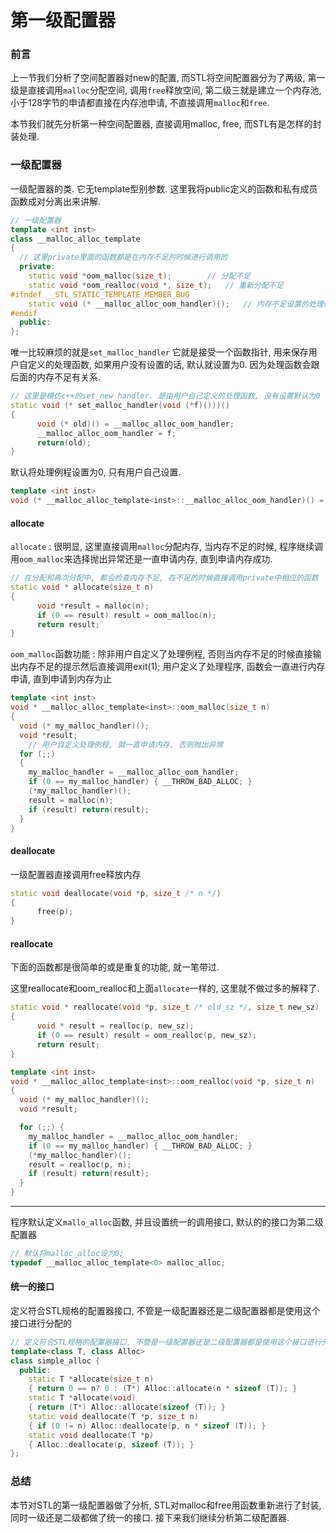 # 第一级配置器

### 前言

上一节我们分析了空间配置器对new的配置, 而STL将空间配置器分为了两级, 第一级是直接调用`malloc`分配空间, 调用`free`释放空间, 第二级三就是建立一个内存池, 小于128字节的申请都直接在内存池申请, 不直接调用`malloc`和`free`. 

本节我们就先分析第一种空间配置器, 直接调用malloc, free, 而STL有是怎样的封装处理.



### 一级配置器

一级配置器的类. 它无template型别参数. 这里我将public定义的函数和私有成员函数成对分离出来讲解.

```c++
// 一级配置器
template <int inst>
class __malloc_alloc_template 
{
  // 这里private里面的函数都是在内存不足的时候进行调用的
  private:   
    static void *oom_malloc(size_t);        // 分配不足
    static void *oom_realloc(void *, size_t);   // 重新分配不足
#ifndef __STL_STATIC_TEMPLATE_MEMBER_BUG
    static void (* __malloc_alloc_oom_handler)();   // 内存不足设置的处理例程, 默认设置的是0, 表示没有设置处理例程, 这个处理例程是由用户手动设置的
#endif
  public:
};
```



唯一比较麻烦的就是`set_malloc_handler` 它就是接受一个函数指针, 用来保存用户自定义的处理函数, 如果用户没有设置的话, 默认就设置为0. 因为处理函数会跟后面的内存不足有关系.

```c++
// 这里是模仿c++的set_new_handler. 是由用户自己定义的处理函数, 没有设置默认为0
static void (* set_malloc_handler(void (*f)()))()
{
      void (* old)() = __malloc_alloc_oom_handler;
      __malloc_alloc_oom_handler = f;
      return(old);
}
```

默认将处理例程设置为0, 只有用户自己设置.

```c++
template <int inst>
void (* __malloc_alloc_template<inst>::__malloc_alloc_oom_handler)() = 0;
```



#### allocate

`allocate` : 很明显, 这里直接调用`malloc`分配内存, 当内存不足的时候, 程序继续调用`oom_malloc`来选择抛出异常还是一直申请内存, 直到申请内存成功.

```c++
// 在分配和再次分配中, 都会检查内存不足, 在不足的时候直接调用private中相应的函数
static void * allocate(size_t n)
{
      void *result = malloc(n);
      if (0 == result) result = oom_malloc(n);
      return result;
}
```

`oom_malloc`函数功能 : 除非用户自定义了处理例程, 否则当内存不足的时候直接输出内存不足的提示然后直接调用exit(1);
用户定义了处理程序, 函数会一直进行内存申请, 直到申请到内存为止

```c++
template <int inst>
void * __malloc_alloc_template<inst>::oom_malloc(size_t n)
{
  void (* my_malloc_handler)();
  void *result;
    // 用户自定义处理例程, 就一直申请内存, 否则抛出异常
  for (;;) 
  {
    my_malloc_handler = __malloc_alloc_oom_handler;
    if (0 == my_malloc_handler) { __THROW_BAD_ALLOC; }
    (*my_malloc_handler)();
    result = malloc(n);
    if (result) return(result);
  }
}
```



#### deallocate

一级配置器直接调用free释放内存

```c++
static void deallocate(void *p, size_t /* n */)
{
      free(p);
}
```



#### reallocate

下面的函数都是很简单的或是重复的功能, 就一笔带过.

这里reallocate和oom_realloc和上面`allocate`一样的, 这里就不做过多的解释了.

```c++
static void * reallocate(void *p, size_t /* old_sz */, size_t new_sz)
{
      void * result = realloc(p, new_sz);
      if (0 == result) result = oom_realloc(p, new_sz);
      return result;
}
```

```c++
template <int inst>
void * __malloc_alloc_template<inst>::oom_realloc(void *p, size_t n)
{
  void (* my_malloc_handler)();
  void *result;

  for (;;) {
    my_malloc_handler = __malloc_alloc_oom_handler;
    if (0 == my_malloc_handler) { __THROW_BAD_ALLOC; }
    (*my_malloc_handler)();
    result = realloc(p, n);
    if (result) return(result);
  }
}
```



---

程序默认定义`mallo_alloc`函数, 并且设置统一的调用接口, 默认的的接口为第二级配置器

```c++
// 默认将malloc_alloc设为0;
typedef __malloc_alloc_template<0> malloc_alloc;
```



#### 统一的接口

定义符合STL规格的配置器接口, 不管是一级配置器还是二级配置器都是使用这个接口进行分配的

```c++
// 定义符合STL规格的配置器接口, 不管是一级配置器还是二级配置器都是使用这个接口进行分配的
template<class T, class Alloc>
class simple_alloc {
  public:
    static T *allocate(size_t n)
    { return 0 == n? 0 : (T*) Alloc::allocate(n * sizeof (T)); }
    static T *allocate(void)
    { return (T*) Alloc::allocate(sizeof (T)); }
    static void deallocate(T *p, size_t n)
    { if (0 != n) Alloc::deallocate(p, n * sizeof (T)); }
    static void deallocate(T *p)
    { Alloc::deallocate(p, sizeof (T)); }
};
```



### 总结

本节对STL的第一级配置器做了分析, STL对malloc和free用函数重新进行了封装, 同时一级还是二级都做了统一的接口. 接下来我们继续分析第二级配置器.